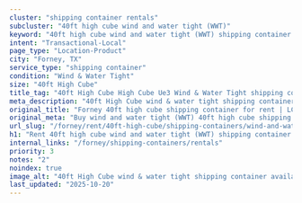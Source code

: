 ```yaml
---
cluster: "shipping container rentals"
subcluster: "40ft high cube wind and water tight (WWT)"
keyword: "40ft high cube wind and water tight (WWT) shipping container for rent Forney, TX"
intent: "Transactional-Local"
page_type: "Location-Product"
city: "Forney, TX"
service_type: "shipping container"
condition: "Wind & Water Tight"
size: "40ft High Cube"
title_tag: "40ft High Cube High Cube Ue3 Wind & Water Tight shipping container Sales in Forney | LC Container"
meta_description: "40ft High Cube wind & water tight shipping container sales in Forney. High cube containers with extra height. Fast delivery, competitive pricing. Serving shipping containers area. Quote ID: U0K. Call (214) 524-4168 for your free quote today."
original_title: "Forney 40ft high cube shipping container for rent | LC"
original_meta: "Buy wind and water tight (WWT) 40ft high cube shipping container rent with local delivery in Forney, TX. LC Container — local Since 2003. Request a fast quote today."
url_slug: "/forney/rent/40ft-high-cube/shipping-containers/wind-and-water-tight-wwt"
h1: "Rent 40ft high cube wind and water tight (WWT) shipping container in Forney"
internal_links: "/forney/shipping-containers/rentals"
priority: 3
notes: "2"
noindex: true
image_alt: "40ft High Cube wind & water tight shipping container available for delivery in Forney"
last_updated: "2025-10-20"
---
```


<!-- TODO: Add unique city/inventory copy, images, and internal links here. -->
